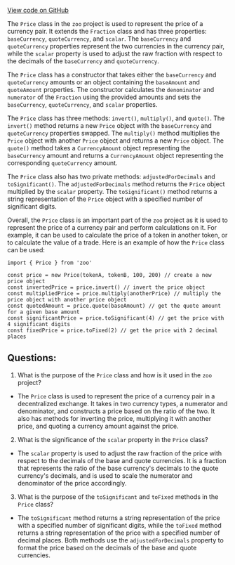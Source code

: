 [View code on GitHub](zoo-labs/zoo/blob/master/zdk/src/entities/Price.ts)

The `Price` class in the `zoo` project is used to represent the price of a currency pair. It extends the `Fraction` class and has three properties: `baseCurrency`, `quoteCurrency`, and `scalar`. The `baseCurrency` and `quoteCurrency` properties represent the two currencies in the currency pair, while the `scalar` property is used to adjust the raw fraction with respect to the decimals of the `baseCurrency` and `quoteCurrency`.

The `Price` class has a constructor that takes either the `baseCurrency` and `quoteCurrency` amounts or an object containing the `baseAmount` and `quoteAmount` properties. The constructor calculates the `denominator` and `numerator` of the `Fraction` using the provided amounts and sets the `baseCurrency`, `quoteCurrency`, and `scalar` properties.

The `Price` class has three methods: `invert()`, `multiply()`, and `quote()`. The `invert()` method returns a new `Price` object with the `baseCurrency` and `quoteCurrency` properties swapped. The `multiply()` method multiplies the `Price` object with another `Price` object and returns a new `Price` object. The `quote()` method takes a `CurrencyAmount` object representing the `baseCurrency` amount and returns a `CurrencyAmount` object representing the corresponding `quoteCurrency` amount.

The `Price` class also has two private methods: `adjustedForDecimals` and `toSignificant()`. The `adjustedForDecimals` method returns the `Price` object multiplied by the `scalar` property. The `toSignificant()` method returns a string representation of the `Price` object with a specified number of significant digits.

Overall, the `Price` class is an important part of the `zoo` project as it is used to represent the price of a currency pair and perform calculations on it. For example, it can be used to calculate the price of a token in another token, or to calculate the value of a trade. Here is an example of how the `Price` class can be used:

```
import { Price } from 'zoo'

const price = new Price(tokenA, tokenB, 100, 200) // create a new price object
const invertedPrice = price.invert() // invert the price object
const multipliedPrice = price.multiply(anotherPrice) // multiply the price object with another price object
const quotedAmount = price.quote(baseAmount) // get the quote amount for a given base amount
const significantPrice = price.toSignificant(4) // get the price with 4 significant digits
const fixedPrice = price.toFixed(2) // get the price with 2 decimal places
```
## Questions: 
 1. What is the purpose of the `Price` class and how is it used in the `zoo` project?
- The `Price` class is used to represent the price of a currency pair in a decentralized exchange. It takes in two currency types, a numerator and denominator, and constructs a price based on the ratio of the two. It also has methods for inverting the price, multiplying it with another price, and quoting a currency amount against the price.

2. What is the significance of the `scalar` property in the `Price` class?
- The `scalar` property is used to adjust the raw fraction of the price with respect to the decimals of the base and quote currencies. It is a fraction that represents the ratio of the base currency's decimals to the quote currency's decimals, and is used to scale the numerator and denominator of the price accordingly.

3. What is the purpose of the `toSignificant` and `toFixed` methods in the `Price` class?
- The `toSignificant` method returns a string representation of the price with a specified number of significant digits, while the `toFixed` method returns a string representation of the price with a specified number of decimal places. Both methods use the `adjustedForDecimals` property to format the price based on the decimals of the base and quote currencies.